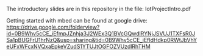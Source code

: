 The introductory slides are in this repository in the file:
IotProjectIntro.pdf

Getting started with mbed can be found at google drive:
https://drive.google.com/folderview?id=0B9Whv5cCE_iEfmpJZnhja3J2WEx3Q1BVcGQwdlRYNjJSVUJ1TXFsR0JSa1pBUGFrU1hrNzQ&usp=sharing&tid=0B9Whv5cCE_iEfldHdkp0RWtJbVhYeUFxWFcxNVQxaEpkeVZudS1YTUJtOGFOZVUzdlRhTHM
